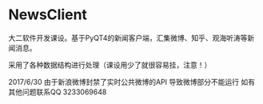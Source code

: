 ﻿# NewsClient
大二软件开发课设。基于PyQT4的新闻客户端，汇集微博、知乎、观海听涛等新闻消息。

采用了各种数据结构进行处理（课设用少了就很容易挂，注意！）

2017/6/30
由于新浪微博封禁了实时公共微博的API 导致微博部分不能运行
如有其他问题联系QQ 3233069648